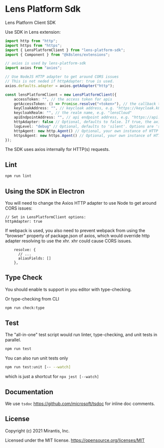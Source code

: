 # Lens Platform Sdk

Lens Platform Client SDK

Use SDK in Lens extension:

```ts
import http from "http";
import https from "https";
import { LensPlatformClient } from "lens-platform-sdk";
import { Component } from "@k8slens/extensions";

// axios is used by lens-platform-sdk
import axios from "axios";

// Use NodeJS HTTP adapter to get around CORS issues
// This is not neded if httpAdapter: true is used.
axios.defaults.adapter = axios.getAdapter("http");

const lensPlatformClient = new LensPlatformClient({
    accessToken: "", // the access token for apis
    getAccessToken: () => Promise.resolve("<token>"), // the callback to be called before every request, useful if the access token needs to be renew often.
    keyCloakAddress: "", // keycloak address, e.g. "https://keycloak.k8slens.dev"
    keycloakRealm: "", // the realm name, e.g. "lensCloud"
    apiEndpointAddress: "", // api endpoint address, e.g. "https://api.k8slens.dev"
    httpAdapter: false // Optional, defaults to false. If true, the axios HTTP adapter is used instead of xhr
    logLevel: "debug" // Optional, defaults to 'silent'. Options are 'silent' | 'debug' | 'error'
    httpAgent: new http.Agent() // Optional, your own instance of HTTP agent.
    httpsAgent: new https.Agent() // Optional, your own instance of HTTPS agent.
});
```

The SDK uses axios internally for HTTP(s) requests.

## Lint

```bash
npm run lint
```

## Using the SDK in Electron

You will need to change the Axios HTTP adapter to use Node to get around CORS issues:

```
// Set in LensPlatformClient options:
httpAdapter: true
```

If webpack is used, you also need to prevent webpack from using the "browser" property of package.json of axios, which would override http adapter resolving to use the xhr. xhr could cause CORS issues.

```
    resolve: {
      // ...
      aliasFields: []
    },
```

## Type Check

You should enable ts support in you editor with type-checking.

Or type-checking from CLI

```bash
npm run check:type
```

## Test

The "all-in-one" test script would run linter, type-checking, and unit tests in parallel.

```bash
npm run test
```

You can also run unit tests only

```bash
npm run test:unit [-- --watch]
```

which is just a shortcut for `npx jest [--watch]`

## Documentation

We use `tsdoc` <https://github.com/microsoft/tsdoc> for inline doc comments.

## License

Copyright (c) 2021 Mirantis, Inc.

Licensed under the MIT license.
<https://opensource.org/licenses/MIT>
